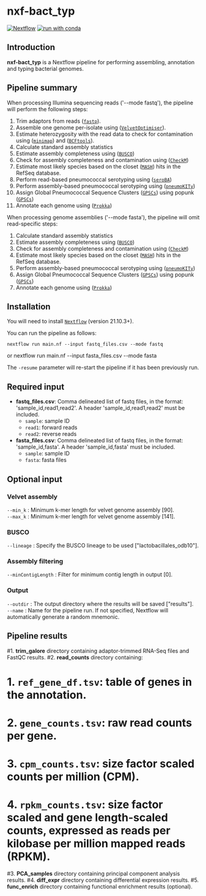 # nxf-bact_typ


[![Nextflow](https://img.shields.io/badge/nextflow%20DSL2-%E2%89%A521.10.3-23aa62.svg?labelColor=000000)](https://www.nextflow.io/)
[![run with conda](http://img.shields.io/badge/run%20with-conda-3EB049?labelColor=000000&logo=anaconda)](https://docs.conda.io/en/latest/)


## Introduction

**nxf-bact_typ** is a Nextflow pipeline for performing assembling, annotation and typing bacterial genomes. 

## Pipeline summary

When processing Illumina sequencing reads ('--mode fastq'), the pipeline will perform the following steps:

1. Trim adaptors from reads ([`fastp`](https://github.com/OpenGene/fastp)).
2. Assemble one genome per-isolate using ([`VelvetOptimiser`](https://github.com/tseemann/VelvetOptimiser)).
3. Estimate heterozygosity with the read data to check for contamination using ([`minimap`](https://github.com/lh3/minimap2)) and ([`BCFtools`](https://samtools.github.io/bcftools/bcftools.html)).
4. Calculate standard assembly statistics
5. Estimate assembly completeness using ([`BUSCO`](https://busco.ezlab.org/))
6. Check for assembly completeness and contamination using ([`CheckM`](https://github.com/Ecogenomics/CheckM))
7. Estimate most likely species based on the closet ([`MASH`](https://github.com/marbl/Mash)) hits in the RefSeq database. 
8. Perform read-based pneumococcal serotyping using ([`seroBA`](https://github.com/sanger-pathogens/seroba))
9. Perform assembly-based pneumococcal serotyping using ([`pneumoKITy`](https://github.com/sanger-pathogens/seroba))
10. Assign Global Pneumococcal Sequence Clusters ([`GPSCs`](https://www.pneumogen.net/gps/)) using popunk ([`GPSCs`](https://poppunk.net/)) 
11. Annotate each genome using ([`Prokka`](https://github.com/tseemann/prokka)) 

When processing genome assemblies ('--mode fasta'), the pipeline will omit read-specific steps:
1. Calculate standard assembly statistics
2. Estimate assembly completeness using ([`BUSCO`](https://busco.ezlab.org/))
3. Check for assembly completeness and contamination using ([`CheckM`](https://github.com/Ecogenomics/CheckM))
4. Estimate most likely species based on the closet ([`MASH`](https://github.com/marbl/Mash)) hits in the RefSeq database. 
5. Perform assembly-based pneumococcal serotyping using ([`pneumoKITy`](https://github.com/sanger-pathogens/seroba))
6. Assign Global Pneumococcal Sequence Clusters ([`GPSCs`](https://www.pneumogen.net/gps/)) using popunk ([`GPSCs`](https://poppunk.net/)) 
7. Annotate each genome using ([`Prokka`](https://github.com/tseemann/prokka)) 

## Installation

You will need to install [`Nextflow`](https://www.nextflow.io/) (version 21.10.3+).

You can run the pipeline as follows:

    nextflow run main.nf --input fastq_files.csv --mode fastq
or 
    nextflow run main.nf --input fasta_files.csv --mode fasta

The `-resume` parameter will re-start the pipeline if it has been previously run.

## Required input

- __fastq_files.csv__: Comma delineated list of fastq files, in the format: 'sample_id,read1,read2'. A header 'sample_id,read1,read2' must be included. 
  - `sample`: sample ID
  - `read1`: forward reads
  - `read2`: reverse reads
- __fasta_files.csv__: Comma delineated list of fastq files, in the format: 'sample_id,fasta'. A header 'sample_id,fasta' must be included. 
  - `sample`: sample ID
  - `fasta`: fasta files

## Optional input

### Velvet assembly
`--min_k` : Minimum k-mer length for velvet genome assembly [90]. <br />
`--max_k` : Minimum k-mer length for velvet genome assembly [141].

### BUSCO 
`--lineage` : Specify the BUSCO lineage to be used ["lactobacillales_odb10"].

### Assembly filtering
`--minContigLength` : Filter for minimum contig length in output [0].

### Output
`--outdir` : The output directory where the results will be saved ["results"]. <br />
`--name` : Name for the pipeline run. If not specified, Nextflow will automatically generate a random mnemonic.

## Pipeline results

#1. __trim_galore__ directory containing adaptor-trimmed RNA-Seq files and FastQC results.
#2. __read_counts__ directory containing:
#    1. `ref_gene_df.tsv`: table of genes in the annotation.
#    2. `gene_counts.tsv`: raw read counts per gene.
#    3. `cpm_counts.tsv`: size factor scaled counts per million (CPM).
#    4. `rpkm_counts.tsv`: size factor scaled and gene length-scaled counts, expressed as reads per kilobase per million mapped reads (RPKM).
#3. __PCA_samples__ directory containing principal component analysis results.
#4. __diff_expr__ directory containing differential expression results.
#5. __func_enrich__ directory containing functional enrichment results (optional).

